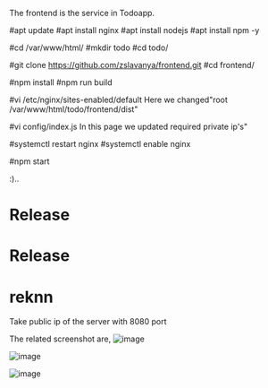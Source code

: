 The frontend is the service in Todoapp.

#apt update
#apt install nginx
#apt install nodejs
#apt install npm -y

#cd /var/www/html/
#mkdir todo
#cd todo/

#git clone https://github.com/zslavanya/frontend.git
#cd frontend/

#npm install
#npm run build

#vi /etc/nginx/sites-enabled/default
Here we changed"root /var/www/html/todo/frontend/dist"

#vi config/index.js
In this page we updated required private ip's"

#systemctl restart nginx
#systemctl enable nginx

#npm start

:)..
# Release

# Release
# reknn

Take public ip of the server with 8080 port

The related screenshot are,
![image](https://user-images.githubusercontent.com/82606369/116806453-b8b91900-ab4a-11eb-94f4-60036928ec82.png)

![image](https://user-images.githubusercontent.com/82606369/116806433-91624c00-ab4a-11eb-8c52-75a7d31508a2.png)

![image](https://user-images.githubusercontent.com/82606369/116806461-c66e9e80-ab4a-11eb-97bb-818aaa296c67.png)





